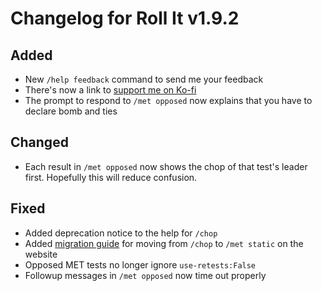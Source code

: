 # Changelog for Roll It v1.9.2

## Added

* New `/help feedback` command to send me your feedback
* There's now a link to [support me on Ko-fi](https://ko-fi.com/paige2501)
* The prompt to respond to `/met opposed` now explains that you have to declare bomb and ties

## Changed

* Each result in `/met opposed` now shows the chop of that test's leader first. Hopefully this will reduce confusion.

## Fixed

* Added deprecation notice to the help for `/chop`
* Added [migration guide](https://aurule.github.io/roll-it/#/systems/met?id=migrating-to-met-static) for moving from `/chop` to `/met static` on the website
* Opposed MET tests no longer ignore `use-retests:False`
* Followup messages in `/met opposed` now time out properly
